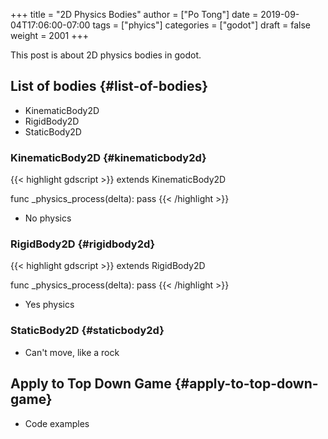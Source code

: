 +++
title = "2D Physics Bodies"
author = ["Po Tong"]
date = 2019-09-04T17:06:00-07:00
tags = ["phyics"]
categories = ["godot"]
draft = false
weight = 2001
+++

This post is about 2D physics bodies in godot.


## List of bodies {#list-of-bodies}

-   KinematicBody2D
-   RigidBody2D
-   StaticBody2D


### KinematicBody2D {#kinematicbody2d}

{{< highlight gdscript >}}
extends KinematicBody2D

func _physics_process(delta):
	pass
{{< /highlight >}}

-   No physics


### RigidBody2D {#rigidbody2d}

{{< highlight gdscript >}}
extends RigidBody2D

func _physics_process(delta):
	pass
{{< /highlight >}}

-   Yes physics


### StaticBody2D {#staticbody2d}

-   Can't move, like a rock


## Apply to Top Down Game {#apply-to-top-down-game}

-   Code examples
